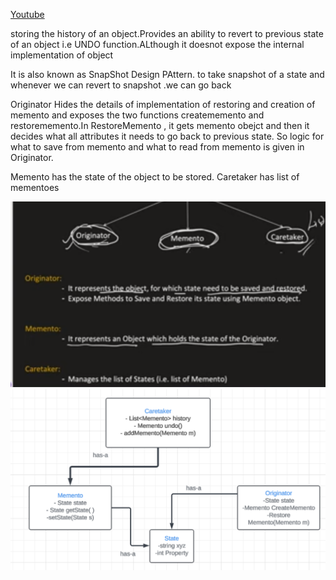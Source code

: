 [Youtube](https://www.youtube.com/watch?v=nTo7e2lpGZ4)

storing the history of an object.Provides an ability to revert to previous state of an object 
i.e UNDO function.ALthough it doesnot expose the internal implementation of object

It is also known as SnapShot Design PAttern. to take snapshot of a state and whenever we can revert to snapshot .we can go back

Originator Hides the details of implementation of restoring and creation of memento and exposes the two functions creatememento and restorememento.In RestoreMemento , it gets memento obejct and then it decides what all attributes it needs to go back to previous state. So logic for what to save from memento and what to read from memento is given in Originator.


Memento has the state of the object to be stored.
Caretaker has list of mementoes

![image](MM1.png)
![image](MM2.png)